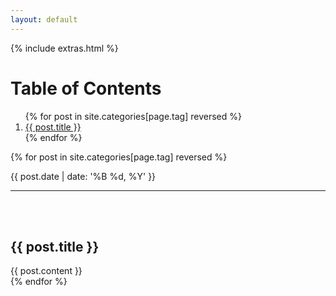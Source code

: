 ```yaml
---
layout: default
---
```


{% include extras.html %}
<h1>Table of Contents</h1>
<ol>
{% for post in site.categories[page.tag] reversed %}
  <a href="#{{ post.id | remove:"/" }}">
  <li>{{ post.title }}</li></a>
{% endfor %}
</ol>

{% for post in site.categories[page.tag] reversed %}
<p>{{ post.date | date: '%B %d, %Y' }}</p>
<hr>
  <a name="{{ post.id | remove:"/"}}"></a>
  <br>
  <br>
  <h2>{{ post.title }}</h2>

<div>
  {{ post.content }}
</div>
{% endfor %}
